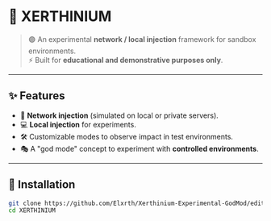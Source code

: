 # 🌌 XERTHINIUM

> 🟣 An experimental **network / local injection** framework for sandbox environments.  
> ⚡ Built for **educational and demonstrative purposes only**.

---

## ✨ Features
- 🔗 **Network injection** (simulated on local or private servers).  
- 💻 **Local injection** for experiments.  
- 🛠️ Customizable modes to observe impact in test environments.  
- 🎭 A "god mode" concept to experiment with **controlled environments**.  

---

## 📂 Installation
```bash
git clone https://github.com/Elxrth/Xerthinium-Experimental-GodMod/edit/main/README.md
cd XERTHINIUM
